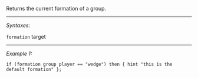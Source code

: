 Returns the current formation of a group.


---
*Syntaxes:*

`formation`  target

---
*Example 1:*

```sqf
if (formation group player == "wedge") then { hint "this is the default formation" };
```